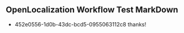 ## OpenLocalization Workflow Test MarkDown
* 452e0556-1d0b-43dc-bcd5-0955063112c8 thanks!

<!--HONumber=Jul16_HO4-->


